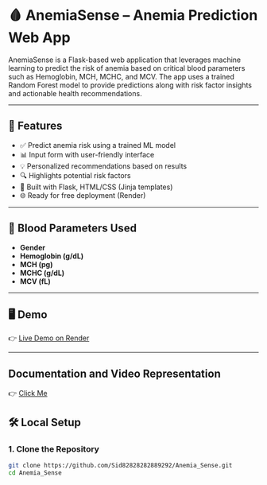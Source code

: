 # 🩸 AnemiaSense – Anemia Prediction Web App

AnemiaSense is a Flask-based web application that leverages machine learning to predict the risk of anemia based on critical blood parameters such as Hemoglobin, MCH, MCHC, and MCV. The app uses a trained Random Forest model to provide predictions along with risk factor insights and actionable health recommendations.

---

## 🚀 Features

- ✅ Predict anemia risk using a trained ML model
- 📊 Input form with user-friendly interface
- 💡 Personalized recommendations based on results
- 🔍 Highlights potential risk factors
- 📁 Built with Flask, HTML/CSS (Jinja templates)
- 🌐 Ready for free deployment (Render)

---

## 🧪 Blood Parameters Used

- **Gender**
- **Hemoglobin (g/dL)**
- **MCH (pg)**
- **MCHC (g/dL)**
- **MCV (fL)**

---

## 🖥️ Demo

👉 [Live Demo on Render](https://anemia-sense.onrender.com/)

---

## Documentation and Video Representation
👉 [Click Me](https://drive.google.com/drive/folders/1FUt37Ul5N5hRlcUN_qJLV1IGcTpSO8q3?usp=sharing)


## 🛠️ Local Setup

### 1. Clone the Repository

```bash
git clone https://github.com/Sid82828282889292/Anemia_Sense.git
cd Anemia_Sense
